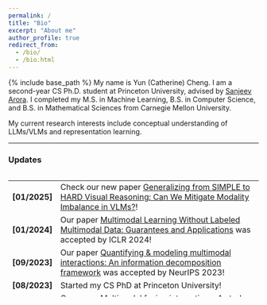 ```yaml
---
permalink: /
title: "Bio"
excerpt: "About me"
author_profile: true
redirect_from: 
  - /bio/
  - /bio.html
---
```

{% include base_path %}
My name is Yun (Catherine) Cheng. I am a second-year CS Ph.D. student at Princeton University, advised by [Sanjeev Arora](https://www.cs.princeton.edu/~arora/). I completed my M.S. in Machine Learning, B.S. in Computer Science, and B.S. in Mathematical Sciences from Carnegie Mellon University.

My current research interests include conceptual understanding of LLMs/VLMs and representation learning.

<hr>

<h3 id="updates"><strong>Updates</strong></h3>
<style> table, tr, td { border: none; }</style>
<div style="height:250px;overflow:auto;border:0px;border-collapse: collapse;">
<table border="none" style="border:0px;border-collapse: collapse;" rules="none">
<colgroup><col span="1" style="width: 12%;"><col span="1" style="width: 88%;"></colgroup><tbody><tr><td>

<b> [01/2025]</b></td><td> Check our new paper <a href="https://arxiv.org/abs/2501.02669">Generalizing from SIMPLE to HARD Visual Reasoning: Can We Mitigate Modality Imbalance in VLMs?</a>!</td></tr><tr><td>
<b> [01/2024]</b></td><td> Our paper <a href="https://openreview.net/pdf?id=BrjLHbqiYs">Multimodal Learning Without Labeled Multimodal Data: Guarantees and Applications</a> was accepted by ICLR 2024!</td></tr><tr><td>
<b> [09/2023]</b></td><td> Our paper <a href="https://arxiv.org/abs/2302.12247">Quantifying & modeling multimodal interactions: An information decomposition framework</a> was accepted by NeurIPS 2023!</td></tr><tr><td>
<b> [08/2023]</b></td><td> Started my CS PhD at Princeton University!</td></tr><tr><td>
<b> [07/2023]</b></td><td> Our paper <a href="https://arxiv.org/abs/2306.04125">Multimodal fusion interactions: A study of human and automatic quantification</a> was accepted by <a href="https://icmi.acm.org/2023/">ACM ICMI</a>!</td></tr><tr><td>
<b> [12/2022]</b></td><td> Graduated from CMU with M.S. in Machine Learning!</td></tr><tr><td>
<b> [11/2022]</b></td><td> Our paper <a href="https://www.combinatorics.org/ojs/index.php/eljc/article/view/v30i1p12/pdf">Typical values of extremal-weight combinatorial structures with independent symmetric weights</a> was accepted by Electron. J. Combin.!</td></tr><tr><td>
<b> [12/2021]</b></td><td> Graduated from CMU with B.S. in Computer Science and B.S. in Mathematical Sciences!</td></tr><tr><td>
<b> [06/2021]</b></td><td> Our large-scale benchmark for multimodal learning <a href="https://arxiv.org/abs/2107.07502"> MultiBench</a> was accepted to NeurIPS 2021 Datasets and Benchmarks Track!</td></tr></tbody></table></div>